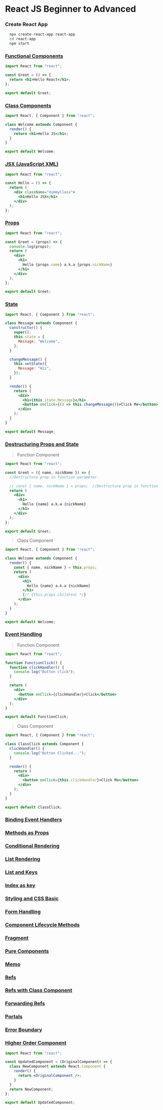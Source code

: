 # React JS Beginner to Advanced

### Create React App

```bash
  npx create-react-app react-app
  cd react-app
  npm start
```

### [Functional Components](https://github.com/SaishJ/React-JS-Beginner-to-Advanced/tree/967f06ec783f29c6cf5dac70a6d4205a0acd537c/src/components)

```jsx
import React from "react";

const Greet = () => {
  return <h1>Hello React</h1>;
};

export default Greet;
```

### [Class Components](https://github.com/SaishJ/React-JS-Beginner-to-Advanced/tree/75de59bc80822bb37c23b7aa597a814394a1ec1c/src/components)

```jsx
import React, { Component } from "react";

class Welcome extends Component {
  render() {
    return <h1>Hello JS</h1>;
  }
}

export default Welcome;
```

### [JSX (JavaScript XML)](https://github.com/SaishJ/React-JS-Beginner-to-Advanced/tree/0048fef8c66089b7059f06fdeb3dd03ceb706a42/src)

```jsx
import React from "react";

const Hello = () => {
  return (
    <div className="dummyClass">
      <h1>Hello JSX</h1>
    </div>
  );
};
```

### [Props](https://github.com/SaishJ/React-JS-Beginner-to-Advanced/tree/e05e7572b0109219728ec3ba80a4536d178758dd/src)

```jsx
import React from "react";

const Greet = (props) => {
  console.log(props);
  return (
    <div>
      <h1>
        Hello {props.name} a.k.a {props.nickName}
      </h1>
    </div>
  );
};

export default Greet;
```

### [State](https://github.com/SaishJ/React-JS-Beginner-to-Advanced/tree/7ae573ec1a58e3298ed81145ba1dfc1ba30f11e4/src/components)

```jsx
import React, { Component } from "react";

class Message extends Component {
  constructor() {
    super();
    this.state = {
      Message: "Welcome",
    };
  }

  changeMessage() {
    this.setState({
      Message: "Hii",
    });
  }

  render() {
    return (
      <div>
        <h1>{this.state.Message}</h1>
        <button onClick={() => this.changeMessage()}>Click Me</button>
      </div>
    );
  }
}

export default Message;
```

### [Destructuring Props and State](https://github.com/SaishJ/React-JS-Beginner-to-Advanced/commit/502b59a4fd9966d031ebc86cfd56ae66a2dec23f)

> Function Component

```jsx
import React from "react";

const Greet = ({ name, nickName }) => {
  //Destructure prop in function parameter.

  // const { name, nickName } = props;  //Destructure prop in function body.
  return (
    <div>
      <h1>
        Hello {name} a.k.a {nickName}
      </h1>
    </div>
  );
};

export default Greet;
```

> Class Component

```jsx
import React, { Component } from "react";

class Welcome extends Component {
  render() {
    const { name, nickName } = this.props;
    return (
      <div>
        <h1>
          Hello {name} a.k.a {nickName}
        </h1>
        {/* {this.props.children} */}
      </div>
    );
  }
}

export default Welcome;
```

### [Event Handling](https://github.com/SaishJ/React-JS-Beginner-to-Advanced/commit/71a77b9eae9d1a2c624436b31d1b43a13d26fa7c)

> Function Component

```jsx
import React from "react";

function FunctionClick() {
  function clickHandler() {
    console.log("Button click");
  }

  return (
    <div>
      <button onClick={clickHandler}>Click</button>
    </div>
  );
}

export default FunctionClick;
```

> Class Component

```jsx
import React, { Component } from "react";

class ClassClick extends Component {
  clickHandler() {
    console.log("Button Clicked...");
  }

  render() {
    return (
      <div>
        <button onClick={this.clickHandler}>Click Me</button>
      </div>
    );
  }
}

export default ClassClick;
```

### [Binding Event Handlers](https://github.com/SaishJ/React-JS-Beginner-to-Advanced/commit/6999a5a35a3c163f62a3918ce5e47ebeb38d02dc#diff-d8e2fd228629da81ebb95e75620e3bff49619c19c32244fdeea37f9b0b365ec7)

### [Methods as Props](https://github.com/SaishJ/React-JS-Beginner-to-Advanced/commit/7b5eae4edfe1a270ade28602721d20eea2405e2d)

### [Conditional Rendering](https://github.com/SaishJ/React-JS-Beginner-to-Advanced/blob/master/src/components/UserGreeting.js)

### [List Rendering](https://github.com/SaishJ/React-JS-Beginner-to-Advanced/commit/d7d48445fa9578b28fb68fc50e5cecbf5d78132d#diff-da356e7f0ec06b582f616a27e404266469bc463344c1378741025425ddf6611c)

### [List and Keys](https://github.com/SaishJ/React-JS-Beginner-to-Advanced/commit/017b8b8f7a3121cb1efbeb6bb87b3712ed1e10a0)

### [Index as key](https://github.com/SaishJ/React-JS-Beginner-to-Advanced/commit/902d326ce3d663f78cdb262180ba933ef9f392a3#diff-85087cfdd57d5bb30b1aac275e7786616c92344ac9c34d6556bf0879bb248287)

### [Styling and CSS Basic](https://github.com/SaishJ/React-JS-Beginner-to-Advanced/commit/ac16748caa1423ec10c5f1066c54470e512a6544)

### [Form Handling](https://github.com/SaishJ/React-JS-Beginner-to-Advanced/commit/4b36f24bf95bfa76b7f8c7fb8599754d4b916ff5)

### [Component Lifecycle Methods](https://github.com/SaishJ/React-JS-Beginner-to-Advanced/commit/bbbbe658941b4920312e960cf7c208125d48ce01)

### [Fragment](https://github.com/SaishJ/React-JS-Beginner-to-Advanced/commit/034c6f8150393531f612a95789cb5fa3469efe8c)

### [Pure Components](https://github.com/SaishJ/React-JS-Beginner-to-Advanced/commit/9ececc6e611790b360fc76a60406f2f408bbc9df)

### [Memo](https://github.com/SaishJ/React-JS-Beginner-to-Advanced/commit/7576d38d7e5235c89aa33b5025b16bf694c1604c)

### [Refs](https://github.com/SaishJ/React-JS-Beginner-to-Advanced/commit/e0b4e20d4af20eea937a3258fd52c0793f5f95d0)

### [Refs with Class Component](https://github.com/SaishJ/React-JS-Beginner-to-Advanced/commit/6eb606c14741e6397a9a91a0cf0d5cfb20e1163c)

### [Forwarding Refs](https://github.com/SaishJ/React-JS-Beginner-to-Advanced/commit/9a57ffbe3d6eeea400c3604bc66fe6bb6bafabdd)

### [Portals](https://github.com/SaishJ/React-JS-Beginner-to-Advanced/commit/89a9384c40963c77ec47ac76cbd8699ee1bebe4d)

### [Error Boundary](https://github.com/SaishJ/React-JS-Beginner-to-Advanced/commit/83c11fa8ef5b3c7cf3a0a71495993ea9fed97053)

### [Higher Order Component]()

```jsx
import React from "react";

const UpdatedComponent = (OriginalComponent) => {
  class NewComponent extends React.Component {
    render() {
      return <OriginalComponent />;
    }
  }
  return NewComponent;
};

export default UpdatedComponent;
```

